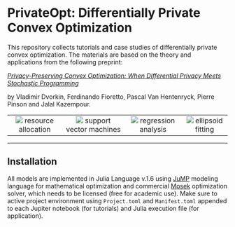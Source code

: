 # PrivateOpt: Differentially Private Convex Optimization

This repository collects tutorials and case studies of differentially private convex optimization. The materials are based on the theory and applications from the following preprint:

[*Privacy-Preserving Convex Optimization: When Differential Privacy Meets Stochastic Programming*]()

by Vladimir Dvorkin, Ferdinando Fioretto, Pascal Van Hentenryck, Pierre Pinson and Jalal Kazempour. 

<table align="center">
    <tr>
        <td align="center"><img src="https://user-images.githubusercontent.com/31773955/184557633-4285460b-2437-4159-a38c-4891b268e62a.gif">
        resource allocation
        </td>
        <td align="center"><img src="https://user-images.githubusercontent.com/31773955/184557705-11c922f0-59b8-4ad9-bb97-80e31e34f8ab.gif">
        support vector machines
        </td>
        <td align="center"><img src="https://user-images.githubusercontent.com/31773955/184562910-a5d42118-e2db-49f3-bc1f-b794787bb38e.gif">
        regression analysis
        </td>
        <td align="center"><img src="https://user-images.githubusercontent.com/31773955/184562925-7d3a90d3-d134-4678-9ff2-b17857875233.gif">
        ellipsoid fitting
        </td>
    </tr>
</table>

***

## Installation 

All models are implemented in Julia Language v.1.6 using [JuMP](https://github.com/jump-dev/JuMP.jl) modeling language for mathematical optimization and commercial [Mosek](https://github.com/MOSEK/Mosek.jl) optimization solver, which needs to be licensed (free for academic use). Make sure to active project environment using ```Project.toml``` and ```Manifest.toml``` appended to each Jupiter notebook (for tutorials) and Julia execution file (for application). 
